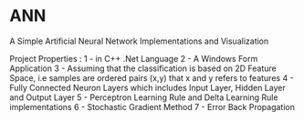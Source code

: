 # ANN
A Simple Artificial Neural Network Implementations and Visualization


Project Properties :
1 - in C++ .Net Language
2 - A Windows Form Application
3 - Assuming that the classification is based on 2D Feature Space, i.e samples are ordered pairs (x,y) that x and y refers to features
4 - Fully Connected Neuron Layers which includes Input Layer, Hidden Layer and Output Layer
5 - Perceptron Learning Rule and Delta Learning Rule implementations
6 - Stochastic Gradient Method
7 - Error Back Propagation
